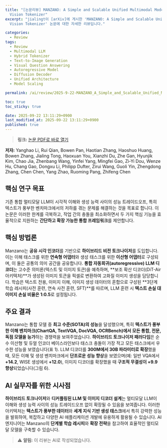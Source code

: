 ```yaml
---
title: "[논문리뷰] MANZANO: A Simple and Scalable Unified Multimodal Model with a Hybrid
  Vision Tokenizer"
excerpt: "jialingt이 [arXiv]에 게시한 'MANZANO: A Simple and Scalable Unified Multimodal Model with a Hybrid
  Vision Tokenizer' 논문에 대한 자세한 리뷰입니다."

categories:
  - Review
tags:
  - Review
  - Multimodal LLM
  - Hybrid Tokenizer
  - Text-to-Image Generation
  - Visual Question Answering
  - Autoregressive Model
  - Diffusion Decoder
  - Unified Architecture
  - Model Scaling

permalink: /ai/review/2025-9-22-MANZANO_A_Simple_and_Scalable_Unified_Multimodal_Model_with_a_Hybrid_Vision_Tokenizer/

toc: true
toc_sticky: true

date: 2025-09-22 13:11:29+0900
last_modified_at: 2025-09-22 13:11:29+0900
published: true
---
```

> **링크:** [논문 PDF로 바로 열기](https://arxiv.org/abs/2509.16197)

**저자:** Yanghao Li, Rui Qian, Bowen Pan, Haotian Zhang, Haoshuo Huang, Bowen Zhang, Jialing Tong, Haoxuan You, Xianzhi Du, Zhe Gan, Hyunjik Kim, Chao Jia, Zhenbang Wang, Yinfei Yang, Mingfei Gao, Zi-Yi Dou, Wenze Hu, Chang Gao, Dongxu Li, Philipp Dufter, Zirui Wang, Guoli Yin, Zhengdong Zhang, Chen Chen, Yang Zhao, Ruoming Pang, Zhifeng Chen



## 핵심 연구 목표
기존 통합 멀티모달 LLM이 시각적 이해와 생성 능력 사이의 성능 트레이드오프, 특히 텍스트가 풍부한 벤치마크에서의 저하를 겪는 문제를 해결하는 것을 목표로 합니다. 이 논문은 이러한 한계를 극복하고, 작업 간의 충돌을 최소화하면서 두 가지 핵심 기능을 효율적으로 지원하는 **간단하고 확장 가능한 통합 프레임워크**를 제안합니다.

## 핵심 방법론
Manzano는 **공유 시각 인코더**를 기반으로 **하이브리드 비전 토크나이저**를 도입합니다. 이는 이해 태스크를 위한 **연속형 어댑터**와 생성 태스크를 위한 **이산형 어댑터**로 구성되며, 이 둘은 공통의 의미 공간을 공유합니다. **통합 자동회귀(autoregressive) LLM 디코더**는 고수준 의미론(텍스트 및 이미지 토큰)을 예측하며, **보조 확산 디코더(DiT-Air 아키텍처)**가 생성된 이미지 토큰을 픽셀로 변환하여 고화질 이미지 생성을 담당합니다. 학습은 텍스트 전용, 이미지 이해, 이미지 생성 데이터의 혼합으로 구성된 **3단계 학습 레시피(사전 훈련, 연속 사전 훈련, SFT)**를 따르며, LLM 훈련 시 **텍스트 손실 대 이미지 손실 비율은 1:0.5**로 설정됩니다.

## 주요 결과
Manzano는 통합 모델 중 **최고 수준(SOTA)의 성능**을 달성했으며, 특히 **텍스트가 풍부한 이해 벤치마크(ChartQA, TextVQA, DocVQA, OCRBench)에서 모든 통합, 전문, 독점 모델을 능가**하는 경쟁력을 보여주었습니다. **하이브리드 토크나이저 패러다임**은 순수 이산형 및 듀얼 인코더 베이스라인보다 태스크 충돌이 가장 적고 모든 태스크에서 우수한 성능을 보였습니다(표 1). LLM 디코더를 **300M에서 30B 파라미터로 확장**했을 때, 모든 이해 및 생성 벤치마크에서 **단조로운 성능 향상**을 보였으며(예: 일반 VQA에서 **+14.2**, WISE 생성에서 **+12.0**), 이미지 디코더를 확장했을 때 **구조적 무결성이 +9.9 향상**되었습니다(그림 6).

## AI 실무자를 위한 시사점
**하이브리드 토크나이저**와 **디커플링된 LLM 및 이미지 디코더 설계**는 멀티모달 LLM이 이해와 생성 능력 사이의 성능 트레이드오프 없이 확장될 수 있음을 보여줍니다. 이러한 아키텍처는 **텍스트가 풍부한 데이터**와 **세계 지식 기반 생성 태스크**에서 특히 강력한 성능을 발휘하여, 복잡하고 다양한 AI 애플리케이션 개발에 유용하게 활용될 수 있습니다. AI 엔지니어는 Manzano의 **단계별 학습 레시피**와 **확장 전략**을 참고하여 효율적인 멀티모달 모델을 구축할 수 있습니다.

> ⚠️ **알림:** 이 리뷰는 AI로 작성되었습니다.